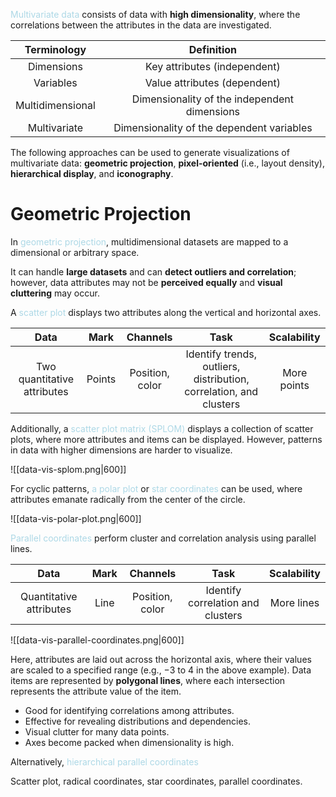 <span style = "color:lightblue">Multivariate data</span> consists of data with **high dimensionality**, where the correlations between the attributes in the data are investigated.

| **Terminology**  |                **Definition**                |
|:----------------:|:--------------------------------------------:|
|    Dimensions    |         Key attributes (independent)         |
|    Variables     |         Value attributes (dependent)         |
| Multidimensional | Dimensionality of the independent dimensions |
|   Multivariate   |  Dimensionality of the dependent variables   |

The following approaches can be used to generate visualizations of multivariate data: **geometric projection**, **pixel-oriented** (i.e., layout density), **hierarchical display**, and **iconography**.

# Geometric Projection
In <span style = "color:lightblue">geometric projection</span>, multidimensional datasets are mapped to a dimensional or arbitrary space.

It can handle **large datasets** and can **detect outliers and correlation**; however, data attributes may not be **perceived equally** and **visual cluttering** may occur.

A <span style = "color:lightblue">scatter plot</span> displays two attributes along the vertical and horizontal axes.

|          **Data**           |    **Mark**    |          **Channels**          |       **Task**        | **Scalability** |
|:---------------------------:|:--------------:|:------------------------------:|:---------------------:|:---------------:|
| Two quantitative attributes | Points | Position, color | Identify trends, outliers, distribution, correlation, and clusters | More points  |

Additionally, a <span style = "color:lightblue">scatter plot matrix (SPLOM)</span> displays a collection of scatter plots, where more attributes and items can be displayed. However, patterns in data with higher dimensions are harder to visualize.

![[data-vis-splom.png|600]]

For cyclic patterns, <span style = "color:lightblue">a polar plot</span> or <span style = "color:lightblue">star coordinates</span> can be used, where attributes emanate radically from the center of the circle.

![[data-vis-polar-plot.png|600]]

<span style = "color:lightblue">Parallel coordinates</span> perform cluster and correlation analysis using parallel lines.

|        **Data**         | **Mark** |  **Channels**   |             **Task**              | **Scalability** |
|:-----------------------:|:--------:|:---------------:|:---------------------------------:|:---------------:|
| Quantitative attributes |   Line   | Position, color | Identify correlation and clusters |   More lines   |

![[data-vis-parallel-coordinates.png|600]]

Here, attributes are laid out across the horizontal axis, where their values are scaled to a specified range (e.g., $-3$ to $4$ in the above example). Data items are represented by **polygonal lines**, where each intersection represents the attribute value of the item.
- Good for identifying correlations among attributes.
- Effective for revealing distributions and dependencies.
- Visual clutter for many data points.
- Axes become packed when dimensionality is high.

Alternatively, <span style = "color:lightblue">hierarchical parallel coordinates</span> 

Scatter plot, radical coordinates, star coordinates, parallel coordinates.